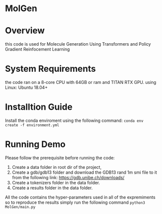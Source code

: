# MolGen

# Overview
this code is used for Molecule Generation Using Transformers and Policy Gradient Reinfocement Learning

# System Requirements
the code ran on a 8-core CPU with 64GB or ram and TITAN RTX GPU.
using Linux: Ubuntu 18.04+

# Installtion Guide
Install the conda enviroment using the following command:
```conda env create -f environment.yml```

# Running Demo

Please follow the prerequisite before running the code:

1. Create a data folder in root dir of the project,
2. Create a gdb/gdb13 folder and download the GDB13 rand 1m smi file to it from the following link: https://gdb.unibe.ch/downloads/
3. Create a tokenizers folder in the data folder.
4. Create a results folder in the data folder.

All the code contains the hyper-parameters used in all of the expremiments
so to reproduce the results simply run the following command
```python3 MolGen/main.py```
